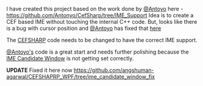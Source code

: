 I have created this project based on the work done by [@Antoyo](https://github.com/Antonyo/CefSharp/tree/IME_Support) here - https://github.com/Antonyo/CefSharp/tree/IME_Support
Idea is to create a CEF based IME without touching the internal C++ code. But, looks like there is a bug with cursor position 
and [@Antoyo](https://github.com/Antonyo/CefSharp/tree/IME_Support) has fixed that [here](https://github.com/Antonyo/CefSharp/commit/f39c4bd6d31d67c878367744ec9e45e5e9911bfa) 

The [CEFSHARP](https://github.com/cefsharp/CefSharp) code needs to be changed to have the correct IME support.

 [@Antoyo's](https://github.com/Antonyo/CefSharp/tree/IME_Support) code is a great start and needs further polishing because the 
 [IME Candidate Window](https://github.com/cefsharp/CefSharp/issues/1262#issuecomment-450226821) is not getting set correctly.
 
 **UPDATE**
 Fixed it here now  https://github.com/angshuman-agarwal/CEFSHAPRP_WPF/tree/ime_candidate_window_fix
